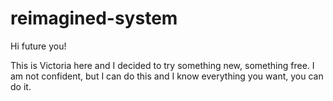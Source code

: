 # reimagined-system

Hi future you!

This is Victoria here and I decided to try something new, something free. 
I am not confident, but I can do this and I know everything you want, you can do it.
